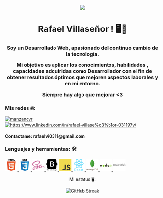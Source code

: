 <div align=center >
  <img src="https://media.giphy.com/media/n5Zey0rk2AduKpwpTT/giphy.gif" width= "200" />
  </div>
<h1 align="center">Rafael Villaseñor ! 🖥👋</h1>
<h3 align="center">Soy un Desarrollado Web, apasionado del continuo cambio de la tecnología.
  
 Mi objetivo es aplicar los conocimientos, habilidades , capacidades adquiridas como Desarrollador con el fin de obtener resultados óptimos que mejoren aspectos laborales y en mi entorno.
 
  Siempre hay algo que mejorar <3 </h3>
<div align=center >
  
<h3 align="left">Mis redes 🔥:</h3>
<p align="left">
<a href="https://www.instagram.com/manzanovr/" target="blank"><img align="center" src="https://raw.githubusercontent.com/rahuldkjain/github-profile-readme-generator/master/src/images/icons/Social/instagram.svg" alt="manzanovr" height="30" width="40" /></a>
  <a href="https://www.linkedin.com/in/rafael-villase%C3%B1or-031197v/" target="blank"><img align="center" src="https://raw.githubusercontent.com/rahuldkjain/github-profile-readme-generator/master/src/images/icons/Social/linked-in-alt.svg" alt="https://www.linkedin.com/in/rafael-villase%c3%b1or-031197v/" height="30" width="40" /></a>
  <h4 align="left">Contactame: rafaelvi0311@gmail.com</h4>
</p>

<h3 align="left">Lenguajes y herramientas: 🛠</h3>
<p align="left">  </a> <a href="https://www.w3.org/html/" target="_blank" rel="noreferrer"> <img src="https://raw.githubusercontent.com/devicons/devicon/master/icons/html5/html5-original-wordmark.svg" alt="html5" width="40" height="40"/>  <a href="https://www.w3schools.com/css/" target="_blank" rel="noreferrer"> <img src="https://raw.githubusercontent.com/devicons/devicon/master/icons/css3/css3-original-wordmark.svg" alt="css3" width="40" height="40"/> </a> <a href="https://sass-lang.com" target="_blank" rel="noreferrer"> <img src="https://raw.githubusercontent.com/devicons/devicon/master/icons/sass/sass-original.svg" alt="sass" width="40" height="40"/> </a>  <a href="https://getbootstrap.com" target="_blank" rel="noreferrer"> <img src="https://raw.githubusercontent.com/devicons/devicon/master/icons/bootstrap/bootstrap-plain-wordmark.svg" alt="bootstrap" width="40" height="40"/> </a> 
   <a href="https://developer.mozilla.org/en-US/docs/Web/JavaScript" target="_blank" rel="noreferrer"> <img src="https://raw.githubusercontent.com/devicons/devicon/master/icons/javascript/javascript-original.svg" alt="javascript" width="40" height="40"/> </a>
  <a href="https://reactjs.org/" target="_blank" rel="noreferrer"> <img src="https://raw.githubusercontent.com/devicons/devicon/master/icons/react/react-original-wordmark.svg" alt="react" width="40" height="40"/> </a>
   <a href="https://www.mongodb.com/" target="_blank" rel="noreferrer"> <img src="https://raw.githubusercontent.com/devicons/devicon/master/icons/mongodb/mongodb-original-wordmark.svg" alt="mongodb" width="40" height="40"/> </a> <a href="https://nodejs.org" target="_blank" rel="noreferrer"> <img src="https://raw.githubusercontent.com/devicons/devicon/master/icons/nodejs/nodejs-original-wordmark.svg" alt="nodejs" width="40" height="40"/> </a> 
  <a href="https://expressjs.com" target="_blank" rel="noreferrer"> <img src="https://raw.githubusercontent.com/devicons/devicon/master/icons/express/express-original-wordmark.svg" alt="express" width="40" height="40"/> </a>
  </p>
  
  
  Mi estatus 🖥: 
  
  
  
  
  [![GitHub Streak](https://streak-stats.demolab.com?user=Rafaelvi03&theme=dark&hide_border=true&border_radius=6&locale=es&mode=weekly)](https://git.io/streak-stats)
  
 </div>

